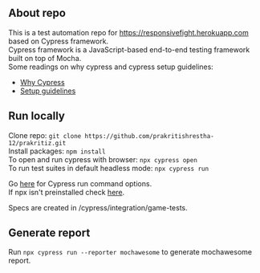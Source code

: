 ## About repo
This is a test automation repo for https://responsivefight.herokuapp.com based on Cypress framework.</br> 
Cypress framework is a JavaScript-based end-to-end testing framework built on top of Mocha. </br> 
Some readings on why cypress and cypress setup guidelines:
* [Why Cypress](https://docs.cypress.io/guides/overview/why-cypress)
* [Setup guidelines](https://docs.cypress.io/guides/getting-started/installing-cypress)

## Run locally
Clone repo: ```git clone https://github.com/prakritishrestha-12/prakritiz.git``` \
Install packages: ```npm install``` \
To open and run cypress with browser: ```npx cypress open``` \
To run test suites in default headless mode: `npx cypress run` </br>

Go [here](https://docs.cypress.io/guides/guides/command-line) for Cypress run command options.\
If npx isn't preinstalled check [here](https://github.com/npm/npx).

Specs are created in /cypress/integration/game-tests.

## Generate report
Run `npx cypress run --reporter mochawesome` to generate mochawesome report.
